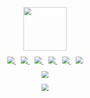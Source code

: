 
<div id="header" align="center">
  <img src="https://media.giphy.com/media/fwWN1z5x11VaLEqMdD/giphy.gif" width="100"/>
</div>




<p align='center'>
<a href="https://twitter.com/riyatyagi04">
  <img src="https://img.shields.io/badge/twitter-%231DA1F2.svg?&style=for-the-badge&logo=twitter&logoColor=white" />
</a>&nbsp;&nbsp;
  <a href="https://portfolio-d0148.web.app">
  <img src="https://img.shields.io/badge/resume-%2312100E.svg?&style=for-the-badge&logo=resume&logoColor=white" />
</a>&nbsp;&nbsp;
<a href="https://www.linkedin.com/in/riya-tyagi-5b42a313a">
  <img src="https://img.shields.io/badge/linkedin-%230077B5.svg?&style=for-the-badge&logo=linkedin&logoColor=white" />
</a>&nbsp;&nbsp;
  <a href="https://medium.com/@tyagi.riyaa2022">
  <img src="https://img.shields.io/badge/medium-%2312100E.svg?&style=for-the-badge&logo=resume&logoColor=white" />
</a>&nbsp;&nbsp;
<a href="mailto:tyagi.riyaa2022@gmail.com">
  <img src="https://img.shields.io/badge/email me-%23D14836.svg?&style=for-the-badge&logo=gmail&logoColor=white" />
</a>&nbsp;&nbsp;
<img src="https://gpvc.arturio.dev/riyatyagi99" />
</p>




<p align='center'><a href="https://github.com/riyatyagi99">
  <img align="center" src="https://github-readme-stats.vercel.app/api/top-langs/?username=riyatyagi99&theme=dark&hide_langs_below=1" />
</a></p>


<p align='center'>
<img src="https://github-readme-stats.vercel.app/api?username=riyatyagi99&show_icons=true&title_color=ffffff&icon_color=bb2acf&text_color=daf7dc&bg_color=191919">
  </p>
